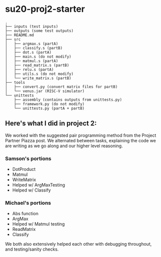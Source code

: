 # su20-proj2-starter

```
.
├── inputs (test inputs)
├── outputs (some test outputs)
├── README.md
├── src
│   ├── argmax.s (partA)
│   ├── classify.s (partB)
│   ├── dot.s (partA)
│   ├── main.s (do not modify)
│   ├── matmul.s (partA)
│   ├── read_matrix.s (partB)
│   ├── relu.s (partA)
│   ├── utils.s (do not modify)
│   └── write_matrix.s (partB)
├── tools
│   ├── convert.py (convert matrix files for partB)
│   └── venus.jar (RISC-V simulator)
└── unittests
    ├── assembly (contains outputs from unittests.py)
    ├── framework.py (do not modify)
    └── unittests.py (partA + partB)
```


## Here's what I did in project 2:
We worked with the suggested pair programming method from the Project Partner Piazza post. We alternated between tasks, explaining the code we are writing as we go along and our higher level reasoning. 
### Samson's portions
* DotProduct
* Matmul
* WriteMatrix
* Helped w/ ArgMaxTesting
* Helped w/ Classify
### Michael's portions
* Abs function
* ArgMax
* Helped w/ Matmul testing 
* ReadMatrix
* Classify

We both also extensively helped each other with debugging throughout, and testing/sanity checks. 
